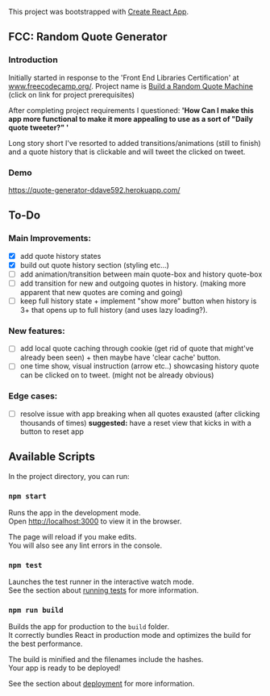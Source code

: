This project was bootstrapped with [Create React App](https://github.com/facebook/create-react-app).

## FCC: Random Quote Generator

### Introduction
Initially started in response to the 'Front End Libraries Certification' at www.freecodecamp.org/. Project name is [Build a Random Quote Machine](https://www.freecodecamp.org/learn/front-end-libraries/front-end-libraries-projects/build-a-random-quote-machine) (click on link for project prerequisites)

After completing project requirements I questioned:
**'How Can I make this app more functional to make it more appealing to use as a sort of "Daily quote tweeter?" '**

Long story short I've resorted to added transitions/animations (still to finish) and a quote history that is clickable and will tweet the clicked on tweet.

### Demo
https://quote-generator-ddave592.herokuapp.com/

## To-Do

### Main Improvements:
- [x] add quote history states
- [x] build out quote history section (styling etc...)
- [ ] add animation/transition between main quote-box and history quote-box
- [ ] add transition for new and outgoing quotes in history. (making more apparent that new quotes are coming and going)
- [ ] keep full history state + implement "show more" button when history is 3+ that opens up to full history (and uses lazy loading?).

### New features:
 - [ ] add local quote caching through cookie (get rid of quote that might've already been seen) + then maybe have 'clear cache' button.
 - [ ] one time show, visual instruction (arrow etc..) showcasing history quote can be clicked on to tweet. (might not be already obvious)

### Edge cases:
- [ ] resolve issue with app breaking when all quotes exausted (after clicking thousands of times) **suggested:** have a reset view that kicks in with a button to reset app

## Available Scripts

In the project directory, you can run:

### `npm start`

Runs the app in the development mode.<br />
Open [http://localhost:3000](http://localhost:3000) to view it in the browser.

The page will reload if you make edits.<br />
You will also see any lint errors in the console.

### `npm test`

Launches the test runner in the interactive watch mode.<br />
See the section about [running tests](https://facebook.github.io/create-react-app/docs/running-tests) for more information.

### `npm run build`

Builds the app for production to the `build` folder.<br />
It correctly bundles React in production mode and optimizes the build for the best performance.

The build is minified and the filenames include the hashes.<br />
Your app is ready to be deployed!

See the section about [deployment](https://facebook.github.io/create-react-app/docs/deployment) for more information.
